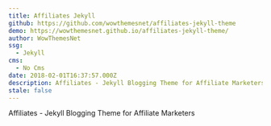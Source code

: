 ```yaml
---
title: Affiliates Jekyll
github: https://github.com/wowthemesnet/affiliates-jekyll-theme
demo: https://wowthemesnet.github.io/affiliates-jekyll-theme/
author: WowThemesNet
ssg:
  - Jekyll
cms:
  - No Cms
date: 2018-02-01T16:37:57.000Z
description: Affiliates - Jekyll Blogging Theme for Affiliate Marketers
stale: false
---
```


Affiliates - Jekyll Blogging Theme for Affiliate Marketers
